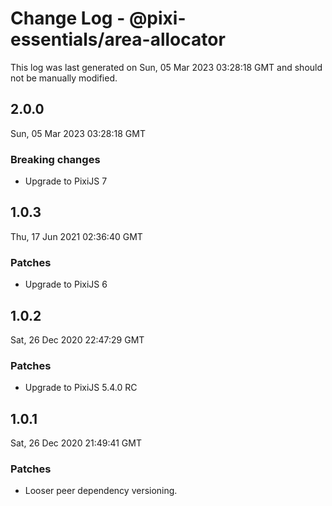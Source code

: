 # Change Log - @pixi-essentials/area-allocator

This log was last generated on Sun, 05 Mar 2023 03:28:18 GMT and should not be manually modified.

## 2.0.0
Sun, 05 Mar 2023 03:28:18 GMT

### Breaking changes

- Upgrade to PixiJS 7

## 1.0.3
Thu, 17 Jun 2021 02:36:40 GMT

### Patches

- Upgrade to PixiJS 6

## 1.0.2
Sat, 26 Dec 2020 22:47:29 GMT

### Patches

- Upgrade to PixiJS 5.4.0 RC

## 1.0.1
Sat, 26 Dec 2020 21:49:41 GMT

### Patches

- Looser peer dependency versioning.

